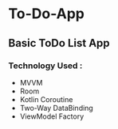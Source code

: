 # To-Do-App
## Basic ToDo List App
### Technology Used :
* MVVM
* Room
* Kotlin Coroutine
* Two-Way DataBinding
* ViewModel Factory
